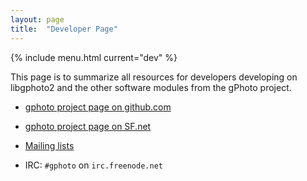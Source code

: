 ```yaml
---
layout: page
title:  "Developer Page"
---
```

{% include menu.html current="dev" %}


This page is to summarize all resources for developers developing on libgphoto2
and the other software modules from the gPhoto project.

* [gphoto project page on github.com](https://github.com/gphoto/)

* [gphoto project page on SF.net](https://sourceforge.net/projects/gphoto/)

* [Mailing lists](/mailinglists/)

* IRC: `#gphoto` on `irc.freenode.net`

<!-- * Pull requests on github -->

<!-- * [Working with git repos](/dev/working-with-git/) -->
